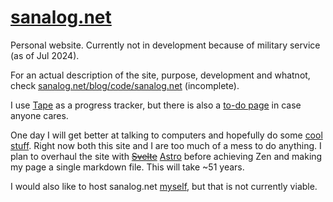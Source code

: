# [sanalog.net](https://sanalog.net)
Personal website. Currently not in development because of military service (as of Jul 2024).

For an actual description of the site, purpose, development and whatnot, check [sanalog.net/blog/code/sanalog.net](https://sanalog.net/blog/code/wesbite) (incomplete).

I use [Tape](https://www.aeriform.io/tape) as a progress tracker, but there is also a [to-do page](https://sanalog.net/blog/todo) in case anyone cares.

One day I will get better at talking to computers and hopefully do some [cool stuff](https://webring.xxiivv.com/). Right now both this site and I are too much of a mess to do anything. I plan to overhaul the site with ~~[Svelte](https://svelte.dev/)~~ [Astro](https://astro.build/) before achieving Zen and making my page a single markdown file. This will take ~51 years.

I would also like to host sanalog.net [myself](https://sanalog.net/blog/code/server), but that is not currently viable.
